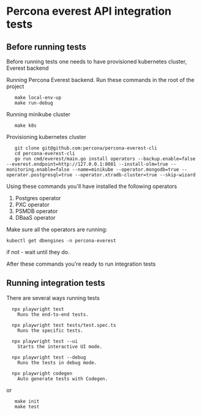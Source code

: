 # Percona everest API integration tests

## Before running tests

Before running tests one needs to have provisioned kubernetes cluster, Everest backend

Running Percona Everest backend. Run these commands in the root of the project

```
   make local-env-up
   make run-debug
```
Running minikube cluster

```
   make k8s
```
Provisioning kubernetes cluster

```
   git clone git@github.com:percona/percona-everest-cli
   cd percona-everest-cli
   go run cmd/everest/main.go install operators --backup.enable=false --everest.endpoint=http://127.0.0.1:8081 --install-olm=true --monitoring.enable=false --name=minikube --operator.mongodb=true --operator.postgresql=true --operator.xtradb-cluster=true --skip-wizard
```
Using these commands you'll have installed the following operators

1. Postgres operator
2. PXC operator
3. PSMDB operator
4. DBaaS operator

Make sure all the operators are running:
```
kubectl get dbengines -n percona-everest
```
if not - wait until they do.

After these commands you're ready to run integration tests

## Running integration tests
There are several ways running tests
```
  npx playwright test
    Runs the end-to-end tests.

  npx playwright test tests/test.spec.ts
    Runs the specific tests.

  npx playwright test --ui
    Starts the interactive UI mode.

  npx playwright test --debug
    Runs the tests in debug mode.

  npx playwright codegen
    Auto generate tests with Codegen.
```

or
```
   make init
   make test
```
